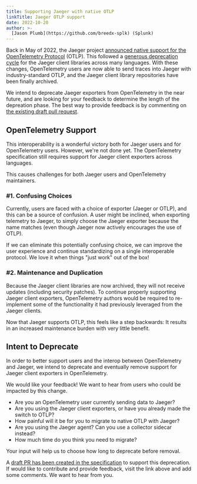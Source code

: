 ```yaml
---
title: Supporting Jaeger with native OTLP
linkTitle: Jaeger OTLP support
date: 2022-10-20
author: >-
  [Jason Plumb](https://github.com/breedx-splk) (Splunk)
---
```


Back in May of 2022, the Jaeger project
[announced native support for the OpenTelemetry Protocol](https://medium.com/jaegertracing/introducing-native-support-for-opentelemetry-in-jaeger-eb661be8183c)
(OTLP). This followed a
[generous deprecation cycle](https://twitter.com/YuriShkuro/status/1455170693197402119)
for the Jaeger client libraries across many languages. With these changes,
OpenTelemetry users are now able to send traces into Jaeger with
industry-standard OTLP, and the Jaeger client library repositories have been
finally archived.

We intend to deprecate Jaeger exporters from OpenTelemetry in the near future,
and are looking for your feedback to determine the length of the depreation
phase. The best way to provide feedback is by commenting on
[the existing draft pull request](https://github.com/open-telemetry/opentelemetry-specification/pull/2858).

## OpenTelemetry Support

This interoperability is a wonderful victory both for Jaeger users and for
OpenTelemetry users. However, we're not done yet. The OpenTelemetry
specification still requires support for Jaeger client exporters across
languages.

This causes challenges for both Jaeger users and OpenTelemetry maintainers.

### #1. Confusing Choices

Currently, users are faced with a choice of exporter (Jaeger or OTLP), and this
can be a source of confusion. A user might be inclined, when exporting telemetry
to Jaeger, to simply choose the Jaeger exporter because the name matches (even
though Jaeger now actively encourages the use of OTLP).

If we can eliminate this potentially confusing choice, we can improve the user
experience and continue standardizing on a single interoperable protocol. We
love it when things "just work" out of the box!

### #2. Maintenance and Duplication

Because the Jaeger client libraries are now archived, they will not receive
updates (including security patches). To continue properly supporting Jaeger
client exporters, OpenTelemetry authors would be required to re-implement some
of the functionality it had previously leveraged from the Jaeger clients.

Now that Jaeger supports OTLP, this feels like a step backwards: It results in
an increased maintenance burden with very little benefit.

## Intent to Deprecate

In order to better support users and the interop between OpenTelemetry and
Jaeger, we intend to deprecate and eventually remove support for Jaeger client
exporters in OpenTelemetry.

We would like your feedback! We want to hear from users who could be impacted by this
change.

- Are you an OpenTelemetry user currently sending data to Jaeger?
- Are you using the Jaeger client exporters, or have you already made the switch
  to OTLP?
- How painful will it be for you to migrate to native OTLP with Jaeger?
- Are you using the Jaeger agent? Can you use a collector sidecar instead?
- How much time do you think you need to migrate?

Your input will help us to choose how long to deprecate before removal.

A
[draft PR has been created in the specification](https://github.com/open-telemetry/opentelemetry-specification/pull/2858)
to support this deprecation. If would like to contribute and provide feedback,
visit the link above and add some comments. We want to hear from you.
